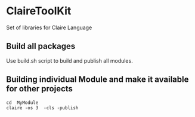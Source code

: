 # ClaireToolKit
Set of libraries for Claire Language

## Build all packages

Use build.sh script to build and publish all modules.

## Building individual Module and make it available for other projects

```
cd  MyModule
claire -os 3  -cls -publish
```
